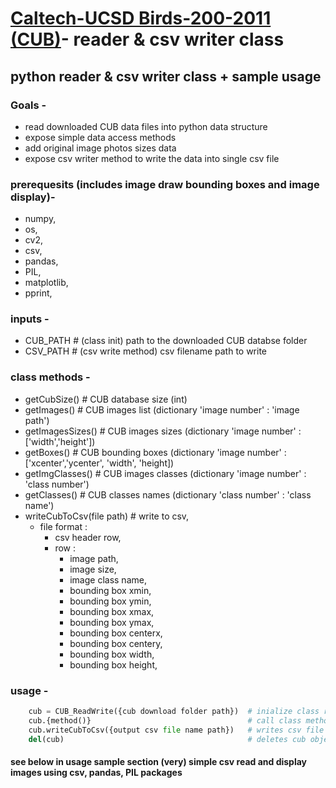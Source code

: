 # [Caltech-UCSD Birds-200-2011 (CUB)](http://www.vision.caltech.edu/visipedia/CUB-200-2011.html)- reader & csv writer class

## python reader & csv writer class + sample usage

### Goals -
 - read downloaded CUB data files into python data structure 
 - expose simple data access methods
 - add original image photos sizes data
 - expose csv writer method to write the data into single csv file
    
### prerequesits (includes image draw bounding boxes and image display)-  
 - numpy,  
 - os,  
 - cv2,  
 - csv,  
 - pandas,  
 - PIL,  
 - matplotlib,  
 - pprint,  

### inputs -  
 - CUB_PATH # (class init) path to the downloaded CUB databse folder  
 - CSV_PATH # (csv write method) csv filename path to write  
       
### class methods -  
 - getCubSize()              # CUB database size  (int)  
 - getImages()               # CUB images list    (dictionary 'image number' : 'image path')  
 - getImagesSizes()          # CUB images sizes   (dictionary 'image number' : \['width','height'\])  
 - getBoxes()                # CUB bounding boxes (dictionary 'image number' : \['xcenter','ycenter', 'width', 'height\])  
 - getImgClasses()           # CUB images classes (dictionary 'image number' : 'class number')  
 - getClasses()              # CUB classes names  (dictionary 'class number' : 'class name')  
 - writeCubToCsv(file path)  # write to csv,   
     - file format :   
         - csv header row,  
         - row :  
             - image path,  
             - image size,  
             - image class name,  
             - bounding box xmin,  
             - bounding box ymin,  
             - bounding box xmax,  
             - bounding box ymax,  
             - bounding box centerx,  
             - bounding box centery,  
             - bounding box width,  
             - bounding box height,  
                
### usage - 
```python
    cub = CUB_ReadWrite({cub download folder path})  # inialize class read all CU data files from 'folder path'  
    cub.{method()}                                   # call class methods, retuns CUB data as described above  
    cub.writeCubToCsv({output csv file name path})   # writes csv file to 'file path' in format decribed above  
    del(cub)                                         # deletes cub object  
```
    
#### see below in usage sample section (very) simple csv read and display images using csv, pandas, PIL packages  
